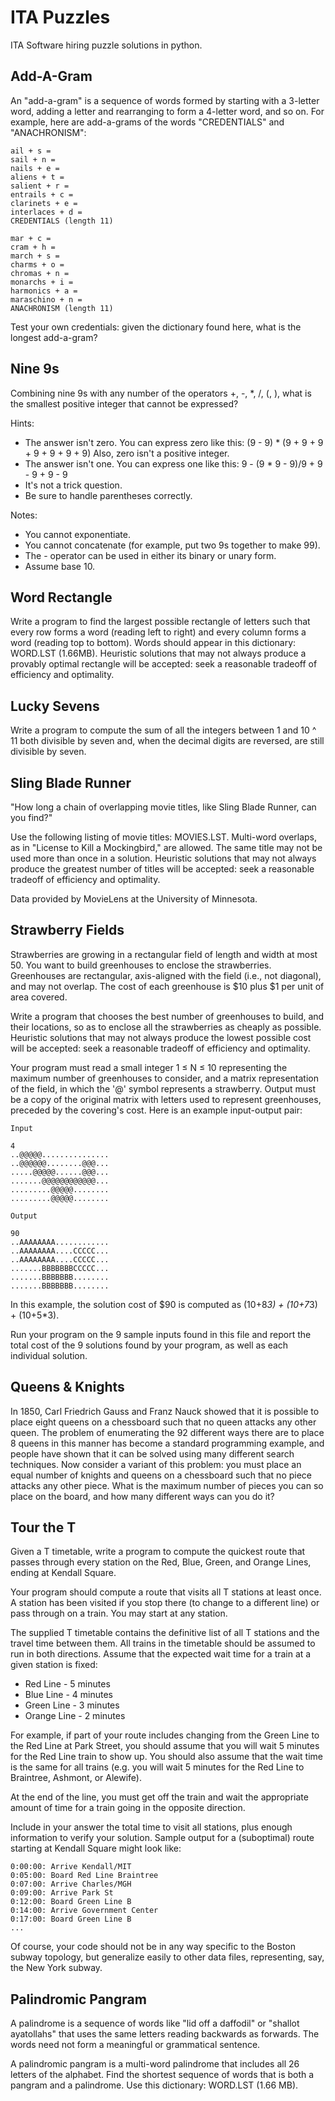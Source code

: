 ITA Puzzles
===

ITA Software hiring puzzle solutions in python.

Add-A-Gram
---
An "add-a-gram" is a sequence of words formed by starting with a 3-letter word, adding a letter and rearranging to form a 4-letter word, and so on. For example, here are add-a-grams of the words "CREDENTIALS" and "ANACHRONISM":

    ail + s =
    sail + n =
    nails + e =
    aliens + t =
    salient + r =
    entrails + c =
    clarinets + e =
    interlaces + d =
    CREDENTIALS (length 11)
    
    mar + c =
    cram + h =
    march + s =
    charms + o =
    chromas + n =
    monarchs + i =
    harmonics + a =
    maraschino + n =
    ANACHRONISM (length 11)

Test your own credentials: given the dictionary found here, what is the longest add-a-gram?


Nine 9s
---
Combining nine 9s with any number of the operators +, -, *, /, (, ), what is the smallest positive integer that cannot be expressed?

Hints:

* The answer isn't zero. You can express zero like this:
      (9 - 9) * (9 + 9 + 9 + 9 + 9 + 9 + 9)
    Also, zero isn't a positive integer.
* The answer isn't one. You can express one like this:
       9 - (9 * 9 - 9)/9 + 9 - 9 + 9 - 9
* It's not a trick question.
* Be sure to handle parentheses correctly.

Notes:
* You cannot exponentiate.
* You cannot concatenate (for example, put two 9s together to make 99).
* The - operator can be used in either its binary or unary form.
* Assume base 10.


Word Rectangle
---
Write a program to find the largest possible rectangle of letters such that every row forms a word (reading left to right) and every column forms a word (reading top to bottom). Words should appear in this dictionary: WORD.LST (1.66MB). Heuristic solutions that may not always produce a provably optimal rectangle will be accepted: seek a reasonable tradeoff of efficiency and optimality. 

Lucky Sevens
---

Write a program to compute the sum of all the integers between 1 and 10 ^ 11 both divisible by seven and, when the decimal digits are reversed, are still divisible by seven.

Sling Blade Runner
---

"How long a chain of overlapping movie titles, like Sling Blade Runner, can you find?"

Use the following listing of movie titles: MOVIES.LST. Multi-word overlaps, as in "License to Kill a Mockingbird," are allowed. The same title may not be used more than once in a solution. Heuristic solutions that may not always produce the greatest number of titles will be accepted: seek a reasonable tradeoff of efficiency and optimality.
 
Data provided by MovieLens at the University of Minnesota.

Strawberry Fields
---

Strawberries are growing in a rectangular field of length and width at most 50. You want to build greenhouses to enclose the strawberries. Greenhouses are rectangular, axis-aligned with the field (i.e., not diagonal), and may not overlap. The cost of each greenhouse is $10 plus $1 per unit of area covered.

Write a program that chooses the best number of greenhouses to build, and their locations, so as to enclose all the strawberries as cheaply as possible. Heuristic solutions that may not always produce the lowest possible cost will be accepted: seek a reasonable tradeoff of efficiency and optimality.

Your program must read a small integer 1 ≤ N ≤ 10 representing the maximum number of greenhouses to consider, and a matrix representation of the field, in which the '@' symbol represents a strawberry. Output must be a copy of the original matrix with letters used to represent greenhouses, preceded by the covering's cost. Here is an example input-output pair:

    Input	 	

    4
    ..@@@@@...............
    ..@@@@@@........@@@...
    .....@@@@@......@@@...
    .......@@@@@@@@@@@@...
    .........@@@@@........
    .........@@@@@........

    Output

    90
    ..AAAAAAAA............
    ..AAAAAAAA....CCCCC...
    ..AAAAAAAA....CCCCC...
    .......BBBBBBBCCCCC...
    .......BBBBBBB........
    .......BBBBBBB........

In this example, the solution cost of $90 is computed as (10+8*3) + (10+7*3) + (10+5*3).
 
Run your program on the 9 sample inputs found in this file and report the total cost of the 9 solutions found by your program, as well as each individual solution.

Queens & Knights
---

In 1850, Carl Friedrich Gauss and Franz Nauck showed that it is possible to place eight queens on a chessboard such that no queen attacks any other queen. The problem of enumerating the 92 different ways there are to place 8 queens in this manner has become a standard programming example, and people have shown that it can be solved using many different search techniques. Now consider a variant of this problem: you must place an equal number of knights and queens on a chessboard such that no piece attacks any other piece. What is the maximum number of pieces you can so place on the board, and how many different ways can you do it?

Tour the T
---

Given a T timetable, write a program to compute the quickest route that passes through every station on the Red, Blue, Green, and Orange Lines, ending at Kendall Square.

Your program should compute a route that visits all T stations at least once. A station has been visited if you stop there (to change to a different line) or pass through on a train. You may start at any station.

The supplied T timetable contains the definitive list of all T stations and the travel time between them. All trains in the timetable should be assumed to run in both directions. Assume that the expected wait time for a train at a given station is fixed:

* Red Line - 5 minutes
* Blue Line - 4 minutes
* Green Line - 3 minutes
* Orange Line - 2 minutes

For example, if part of your route includes changing from the Green Line to the Red Line at Park Street, you should assume that you will wait 5 minutes for the Red Line train to show up. You should also assume that the wait time is the same for all trains (e.g. you will wait 5 minutes for the Red Line to Braintree, Ashmont, or Alewife).

At the end of the line, you must get off the train and wait the appropriate amount of time for a train going in the opposite direction.

Include in your answer the total time to visit all stations, plus enough information to verify your solution. Sample output for a (suboptimal) route starting at Kendall Square might look like:

    0:00:00: Arrive Kendall/MIT
    0:05:00: Board Red Line Braintree
    0:07:00: Arrive Charles/MGH
    0:09:00: Arrive Park St
    0:12:00: Board Green Line B
    0:14:00: Arrive Government Center
    0:17:00: Board Green Line B
    ...

Of course, your code should not be in any way specific to the Boston subway topology, but generalize easily to other data files, representing, say, the New York subway.


Palindromic Pangram
---

A palindrome is a sequence of words like "lid off a daffodil" or "shallot ayatollahs" that uses the same letters reading backwards as forwards. The words need not form a meaningful or grammatical sentence.

A palindromic pangram is a multi-word palindrome that includes all 26 letters of the alphabet. Find the shortest sequence of words that is both a pangram and a palindrome. Use this dictionary: WORD.LST (1.66 MB).

